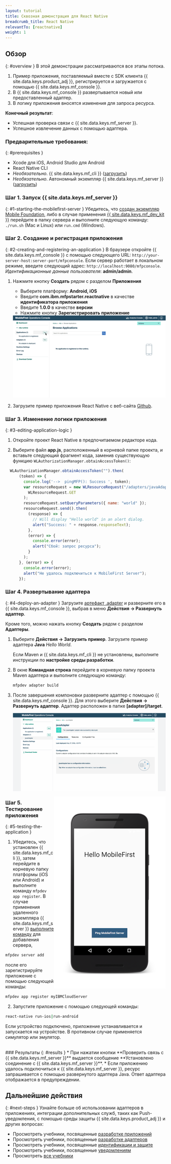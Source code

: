 ```yaml
---
layout: tutorial
title: Сквозная демонстрация для React Native
breadcrumb_title: React Native
relevantTo: [reactnative]
weight: 1
---
```

<!-- NLS_CHARSET=UTF-8 -->
## Обзор
{: #overview }
В этой демонстрации рассматриваются все этапы потока.

1. Пример приложения, поставляемый вместе с SDK клиента {{ site.data.keys.product_adj }}, регистрируется и загружается с помощью {{ site.data.keys.mf_console }}.
2. В {{ site.data.keys.mf_console }} развертывается новый или предоставленный адаптер.  
3. В логику приложения вносятся изменения для запроса ресурса.

**Конечный результат**:

* Успешная проверка связи с {{ site.data.keys.mf_server }}.
* Успешное извлечение данных с помощью адаптера.

### Предварительные требования:
{: #prerequisites }
* Xcode для iOS, Android Studio для Android
* React Native CLI
* *Необязательно*. {{ site.data.keys.mf_cli }} ([загрузить]({{site.baseurl}}/downloads))
* *Необязательно*. Автономный экземпляр {{ site.data.keys.mf_server }} ([загрузить]({{site.baseurl}}/downloads))

### Шаг 1. Запуск {{ site.data.keys.mf_server }}
{: #1-starting-the-mobilefirst-server }
Убедитесь, что [создан экземпляр Mobile Foundation](../../ibmcloud/using-mobile-foundation), либо в случае применения [{{ site.data.keys.mf_dev_kit }}](../../installation-configuration/development/mobilefirst) перейдите в папку сервера и выполните следующую команду: `./run.sh` (Mac и Linux) или `run.cmd` (Windows).

### Шаг 2. Создание и регистрация приложения
{: #2-creating-and-registering-an-application }
В браузере откройте {{ site.data.keys.mf_console }} с помощью следующего URL: `http://your-server-host:server-port/mfpconsole`. Если сервер работает в локальном режиме, введите следующий адрес: `http://localhost:9080/mfpconsole`. *Идентификационные данные пользователя*: **admin/admin**.

1. Нажмите кнопку **Создать** рядом с разделом **Приложения**
    * Выберите платформу: **Android, iOS**
    * Введите **com.ibm.mfpstarter.reactnative** в качестве **идентификатора приложения**
    * Введите **1.0.0** в качестве **версии**
    * Нажмите кнопку **Зарегистрировать приложение**

    <img class="gifplayer" alt="Зарегистрировать приложение" src="register-an-application-reactnative.png"/>

2. Загрузите пример приложения React Native с веб-сайта [Github](https://github.ibm.com/MFPSamples/MFPStarterReactNative).

### Шаг 3. Изменение логики приложения
{: #3-editing-application-logic }
1. Откройте проект React Native в предпочитаемом редакторе кода.

2. Выберите файл **app.js**, расположенный в корневой папке проекта, и вставьте следующий фрагмент кода, заменив существующую функцию `WLAuthorizationManager.obtainAccessToken()`:

```javascript
  WLAuthorizationManager.obtainAccessToken("").then(
      (token) => {
        console.log('-->  pingMFP(): Success ', token);
        var resourceRequest = new WLResourceRequest("/adapters/javaAdapter/resource/greet/",
          WLResourceRequest.GET
        );
        resourceRequest.setQueryParameters({ name: "world" });
        resourceRequest.send().then(
          (response) => {
            // Will display "Hello world" in an alert dialog.
            alert("Success: " + response.responseText);
          },
          (error) => {
            console.error(error);
            alert("Сбой: запрос ресурса");
          }
        );
      }, (error) => {
        console.error(error);
        alert("Не удалось подключиться к MobileFirst Server");
      });
```

### Шаг 4. Развертывание адаптера
{: #4-deploy-an-adapter }
Загрузите [артефакт .adapter](../javaAdapter.adapter) и разверните его в {{ site.data.keys.mf_console }}, выбрав в меню **Действия → Развернуть адаптер**.

Кроме того, можно нажать кнопку **Создать** рядом с разделом **Адаптеры**.  

1. Выберите **Действия → Загрузить пример**. Загрузите пример адаптера **Java** *Hello World*.

    Если Maven и {{ site.data.keys.mf_cli }} не установлены, выполните инструкции по **настройке среды разработки**.

2. В окне **Командная строка** перейдите в корневую папку проекта Maven адаптера и выполните следующую команду:

    ```bash
    mfpdev adapter build
    ```

3. После завершения компоновки разверните адаптер с помощью {{ site.data.keys.mf_console }}. Для этого выберите **Действия → Развернуть адаптер**. Адаптер расположен в папке **[adapter]/target**.

    <img class="gifplayer" alt="Развертывание адаптера" src="create-an-adapter.png"/>   


<img src="reactnativeQuickStart.png" alt="пример приложения" style="float:right"/>

### Шаг 5. Тестирование приложения
{: #5-testing-the-application }
1.  Убедитесь, что установлен {{ site.data.keys.mf_cli }}, затем перейдите в корневую папку платформы (iOS или Android) и выполните команду `mfpdev app register`. В случае применения удаленного экземпляра {{ site.data.keys.mf_server }} [выполните команду](../../application-development/using-mobilefirst-cli-to-manage-mobilefirst-artifacts/#add-a-new-server-instance) для добавления сервера,
```bash
mfpdev server add
```
после его зарегистрируйте приложение с помощью следующей команды:
```bash
mfpdev app register myIBMCloudServer
```
2. Запустите приложение с помощью следующей команды:
```bash
react-native run-ios|run-android
```

Если устройство подключено, приложение устанавливается и запускается на устройстве. В противном случае применяется симулятор или эмулятор.

<br clear="all"/>
### Результаты
{: #results }
* При нажатии кнопки **Проверить связь с {{ site.data.keys.mf_server }}** выдается сообщение **Установлено соединение с {{ site.data.keys.mf_server }}**.
* Если приложению удалось подключиться к {{ site.data.keys.mf_server }}, ресурс запрашивается с помощью развернутого адаптера Java. Ответ адаптера отображается в предупреждении.

## Дальнейшие действия
{: #next-steps }
Узнайте больше об использовании адаптеров в приложениях, интеграции дополнительных служб, таких как Push-уведомления, с помощью среды защиты {{ site.data.keys.product_adj }} и других вопросах:

- Просмотреть учебники, посвященные [разработке приложений](../../application-development/)
- Просмотреть учебники, посвященные [разработке адаптеров](../../adapters/)
- Просмотреть учебники, посвященные [идентификации и защите](../../authentication-and-security/)
- Просмотреть учебники, посвященные [уведомлениям](../../notifications/)
- Просмотреть [все учебники](../../all-tutorials)
